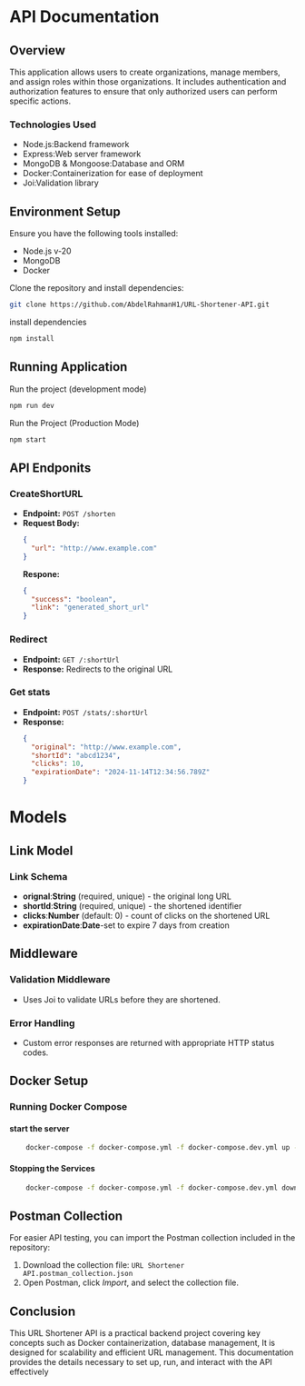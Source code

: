 # API Documentation

## Overview

This application allows users to create organizations, manage members, and assign roles within those organizations. It includes authentication and authorization features to ensure that only authorized users can perform specific actions.

### Technologies Used

- Node.js:Backend framework
- Express:Web server framework
- MongoDB & Mongoose:Database and ORM
- Docker:Containerization for ease of deployment
- Joi:Validation library

## Environment Setup

Ensure you have the following tools installed:

- Node.js v-20
- MongoDB
- Docker

Clone the repository and install dependencies:

```bash
git clone https://github.com/AbdelRahmanH1/URL-Shortener-API.git
```

install dependencies

```bash
npm install
```

## Running Application

Run the project (development mode)

```bash
npm run dev
```

Run the Project (Production Mode)

```bash
npm start
```

## API Endponits

### CreateShortURL

- **Endpoint:** `POST /shorten`
- **Request Body:**
  ```json
  {
    "url": "http://www.example.com"
  }
  ```
  **Respone:**
  ```json
  {
    "success": "boolean",
    "link": "generated_short_url"
  }
  ```

### Redirect

- **Endpoint:** `GET /:shortUrl`
- **Response:** Redirects to the original URL

### Get stats

- **Endpoint:** `POST /stats/:shortUrl`
- **Response:**
  ```json
  {
    "original": "http://www.example.com",
    "shortId": "abcd1234",
    "clicks": 10,
    "expirationDate": "2024-11-14T12:34:56.789Z"
  }
  ```

# Models

## Link Model

### Link Schema

- **orignal**:**String** (required, unique) - the original long URL
- **shortId**:**String** (required, unique) - the shortened identifier
- **clicks**:**Number** (default: 0) - count of clicks on the shortened URL
- **expirationDate**:**Date**-set to expire 7 days from creation

## Middleware

### Validation Middleware

- Uses Joi to validate URLs before they are shortened.

### Error Handling

- Custom error responses are returned with appropriate HTTP status codes.

## Docker Setup

### Running Docker Compose

#### start the server

```bash
    docker-compose -f docker-compose.yml -f docker-compose.dev.yml up --build
```

#### Stopping the Services

```bash
    docker-compose -f docker-compose.yml -f docker-compose.dev.yml down
```

## Postman Collection

For easier API testing, you can import the Postman collection included in the repository:

1. Download the collection file: `URL Shortener API.postman_collection.json`
2. Open Postman, click _Import_, and select the collection file.

## Conclusion

This URL Shortener API is a practical backend project covering key concepts such as Docker containerization, database management, It is designed for scalability and efficient URL management. This documentation provides the details necessary to set up, run, and interact with the API effectively
